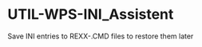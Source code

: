 UTIL-WPS-INI_Assistent
======================

Save INI entries to REXX-.CMD files to restore them later

